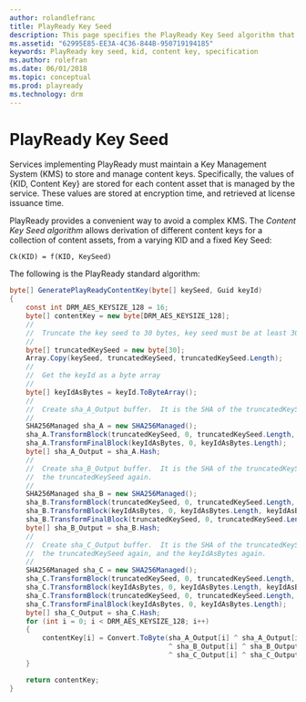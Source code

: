 ```yaml
---
author: rolandlefranc
title: PlayReady Key Seed
description: This page specifies the PlayReady Key Seed algorithm that allows diverisfy content keys based on a KID.
ms.assetid: "62995E85-EE3A-4C36-844B-950719194185"
keywords: PlayReady key seed, kid, content key, specification
ms.author: rolefran
ms.date: 06/01/2018
ms.topic: conceptual
ms.prod: playready
ms.technology: drm
---
```



# PlayReady Key Seed

Services implementing PlayReady must maintain a Key Management System (KMS) to store and manage content keys. Specifically, the values of {KID, Content Key} are stored for each content asset that is managed by the service. These values are stored at encryption time, and retrieved at license issuance time.

PlayReady provides a convenient way to avoid a complex KMS. The *Content Key Seed algorithm* allows derivation of different content keys for a collection of content assets, from a varying KID and a fixed Key Seed:

  `Ck(KID) = f(KID, KeySeed)`

The following is the PlayReady standard algorithm:

```cs
byte[] GeneratePlayReadyContentKey(byte[] keySeed, Guid keyId)
{
    const int DRM_AES_KEYSIZE_128 = 16;
    byte[] contentKey = new byte[DRM_AES_KEYSIZE_128];
    //
    //  Truncate the key seed to 30 bytes, key seed must be at least 30 bytes long.
    //
    byte[] truncatedKeySeed = new byte[30];
    Array.Copy(keySeed, truncatedKeySeed, truncatedKeySeed.Length);
    //
    //  Get the keyId as a byte array
    //
    byte[] keyIdAsBytes = keyId.ToByteArray();
    //
    //  Create sha_A_Output buffer.  It is the SHA of the truncatedKeySeed and the keyIdAsBytes
    //
    SHA256Managed sha_A = new SHA256Managed();
    sha_A.TransformBlock(truncatedKeySeed, 0, truncatedKeySeed.Length, truncatedKeySeed, 0);
    sha_A.TransformFinalBlock(keyIdAsBytes, 0, keyIdAsBytes.Length);
    byte[] sha_A_Output = sha_A.Hash;
    //
    //  Create sha_B_Output buffer.  It is the SHA of the truncatedKeySeed, the keyIdAsBytes, and
    //  the truncatedKeySeed again.
    //
    SHA256Managed sha_B = new SHA256Managed();
    sha_B.TransformBlock(truncatedKeySeed, 0, truncatedKeySeed.Length, truncatedKeySeed, 0);
    sha_B.TransformBlock(keyIdAsBytes, 0, keyIdAsBytes.Length, keyIdAsBytes, 0);
    sha_B.TransformFinalBlock(truncatedKeySeed, 0, truncatedKeySeed.Length);
    byte[] sha_B_Output = sha_B.Hash;
    //
    //  Create sha_C_Output buffer.  It is the SHA of the truncatedKeySeed, the keyIdAsBytes,
    //  the truncatedKeySeed again, and the keyIdAsBytes again.
    //
    SHA256Managed sha_C = new SHA256Managed();
    sha_C.TransformBlock(truncatedKeySeed, 0, truncatedKeySeed.Length, truncatedKeySeed, 0);
    sha_C.TransformBlock(keyIdAsBytes, 0, keyIdAsBytes.Length, keyIdAsBytes, 0);
    sha_C.TransformBlock(truncatedKeySeed, 0, truncatedKeySeed.Length, truncatedKeySeed, 0);
    sha_C.TransformFinalBlock(keyIdAsBytes, 0, keyIdAsBytes.Length);
    byte[] sha_C_Output = sha_C.Hash;
    for (int i = 0; i < DRM_AES_KEYSIZE_128; i++)
    {
        contentKey[i] = Convert.ToByte(sha_A_Output[i] ^ sha_A_Output[i + DRM_AES_KEYSIZE_128]
                                       ^ sha_B_Output[i] ^ sha_B_Output[i + DRM_AES_KEYSIZE_128]
                                       ^ sha_C_Output[i] ^ sha_C_Output[i + DRM_AES_KEYSIZE_128]);
    }

    return contentKey;
}
```


